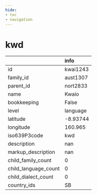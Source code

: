 ```yaml
---
hide:
- toc
- navigation
---
```

# kwd
|                      | info     |
|:---------------------|:---------|
| id                   | kwai1243 |
| family_id            | aust1307 |
| parent_id            | nort2833 |
| name                 | Kwaio    |
| bookkeeping          | False    |
| level                | language |
| latitude             | -8.93744 |
| longitude            | 160.965  |
| iso639P3code         | kwd      |
| description          | nan      |
| markup_description   | nan      |
| child_family_count   | 0        |
| child_language_count | 0        |
| child_dialect_count  | 0        |
| country_ids          | SB       |